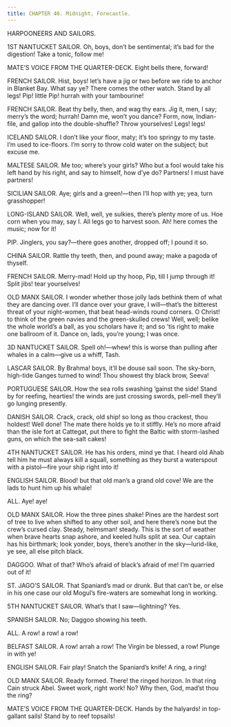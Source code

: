 ```yaml
---
title: CHAPTER 40. Midnight, Forecastle.
---
```


HARPOONEERS AND SAILORS.

1ST NANTUCKET SAILOR. Oh, boys, don’t be sentimental; it’s bad for the digestion! Take a tonic, follow me!

MATE’S VOICE FROM THE QUARTER-DECK. Eight bells there, forward!

FRENCH SAILOR. Hist, boys! let’s have a jig or two before we ride to anchor in Blanket Bay. What say ye? There comes the other watch. Stand by all legs! Pip! little Pip! hurrah with your tambourine!

FRENCH SAILOR. Beat thy belly, then, and wag thy ears. Jig it, men, I say; merry’s the word; hurrah! Damn me, won’t you dance? Form, now, Indian-file, and gallop into the double-shuffle? Throw yourselves! Legs! legs!

ICELAND SAILOR. I don’t like your floor, maty; it’s too springy to my taste. I’m used to ice-floors. I’m sorry to throw cold water on the subject; but excuse me.

MALTESE SAILOR. Me too; where’s your girls? Who but a fool would take his left hand by his right, and say to himself, how d’ye do? Partners! I must have partners!

SICILIAN SAILOR. Aye; girls and a green!—then I’ll hop with ye; yea, turn grasshopper!

LONG-ISLAND SAILOR. Well, well, ye sulkies, there’s plenty more of us. Hoe corn when you may, say I. All legs go to harvest soon. Ah! here comes the music; now for it!

PIP. Jinglers, you say?—there goes another, dropped off; I pound it so.

CHINA SAILOR. Rattle thy teeth, then, and pound away; make a pagoda of thyself.

FRENCH SAILOR. Merry-mad! Hold up thy hoop, Pip, till I jump through it! Split jibs! tear yourselves!

OLD MANX SAILOR. I wonder whether those jolly lads bethink them of what they are dancing over. I’ll dance over your grave, I will—that’s the bitterest threat of your night-women, that beat head-winds round corners. O Christ! to think of the green navies and the green-skulled crews! Well, well; belike the whole world’s a ball, as you scholars have it; and so ’tis right to make one ballroom of it. Dance on, lads, you’re young; I was once.

3D NANTUCKET SAILOR. Spell oh!—whew! this is worse than pulling after whales in a calm—give us a whiff, Tash.

LASCAR SAILOR. By Brahma! boys, it’ll be douse sail soon. The sky-born, high-tide Ganges turned to wind! Thou showest thy black brow, Seeva!

PORTUGUESE SAILOR. How the sea rolls swashing ’gainst the side! Stand by for reefing, hearties! the winds are just crossing swords, pell-mell they’ll go lunging presently.

DANISH SAILOR. Crack, crack, old ship! so long as thou crackest, thou holdest! Well done! The mate there holds ye to it stiffly. He’s no more afraid than the isle fort at Cattegat, put there to fight the Baltic with storm-lashed guns, on which the sea-salt cakes!

4TH NANTUCKET SAILOR. He has his orders, mind ye that. I heard old Ahab tell him he must always kill a squall, something as they burst a waterspout with a pistol—fire your ship right into it!

ENGLISH SAILOR. Blood! but that old man’s a grand old cove! We are the lads to hunt him up his whale!

ALL. Aye! aye!

OLD MANX SAILOR. How the three pines shake! Pines are the hardest sort of tree to live when shifted to any other soil, and here there’s none but the crew’s cursed clay. Steady, helmsman! steady. This is the sort of weather when brave hearts snap ashore, and keeled hulls split at sea. Our captain has his birthmark; look yonder, boys, there’s another in the sky—lurid-like, ye see, all else pitch black.

DAGGOO. What of that? Who’s afraid of black’s afraid of me! I’m quarried out of it!

ST. JAGO’S SAILOR. That Spaniard’s mad or drunk. But that can’t be, or else in his one case our old Mogul’s fire-waters are somewhat long in working.

5TH NANTUCKET SAILOR. What’s that I saw—lightning? Yes.

SPANISH SAILOR. No; Daggoo showing his teeth.

ALL. A row! a row! a row!

BELFAST SAILOR. A row! arrah a row! The Virgin be blessed, a row! Plunge in with ye!

ENGLISH SAILOR. Fair play! Snatch the Spaniard’s knife! A ring, a ring!

OLD MANX SAILOR. Ready formed. There! the ringed horizon. In that ring Cain struck Abel. Sweet work, right work! No? Why then, God, mad’st thou the ring?

MATE’S VOICE FROM THE QUARTER-DECK. Hands by the halyards! in top-gallant sails! Stand by to reef topsails!